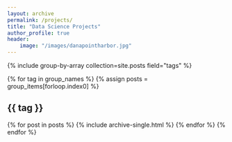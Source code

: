 ```yaml
---
layout: archive
permalink: /projects/
title: "Data Science Projects"
author_profile: true
header:
	image: "/images/danapointharbor.jpg"
---	
```



{% include group-by-array collection=site.posts field="tags" %}

{% for tag in group_names %}
  {% assign posts = group_items[forloop.index0] %}
  <h2 id="{{ tag | slugify }}" class="archive__subtitle">{{ tag }}</h2>
  {% for post in posts %}
    {% include archive-single.html %}
  {% endfor %}
{% endfor %}